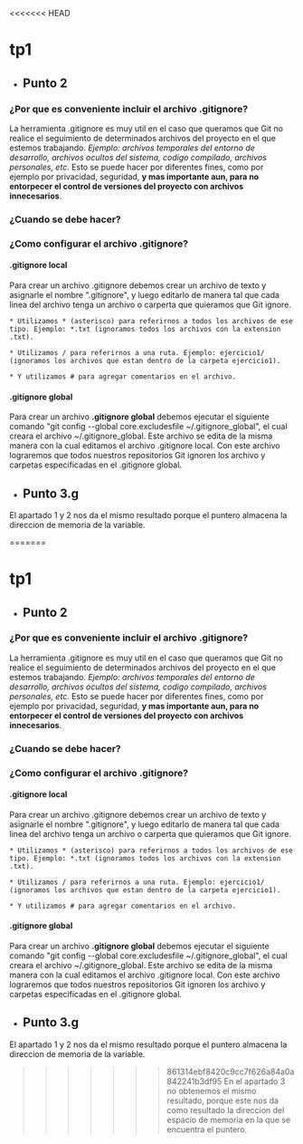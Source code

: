 <<<<<<< HEAD
# tp1

* ## Punto 2

### **¿Por que es conveniente incluir el archivo .gitignore?**

La herramienta .gitignore es muy util en el caso que queramos que Git no realice el seguimiento de determinados archivos del proyecto en el que estemos trabajando. _Ejemplo: archivos temporales del entorno de desarrollo, archivos ocultos del sistema, codigo compilado, archivos personales, etc._
Esto se puede hacer por diferentes fines, como por ejemplo por privacidad, seguridad, **y mas importante aun, para no entorpecer el control de versiones del proyecto con archivos innecesarios**.

### ¿Cuando se debe hacer?

### **¿Como configurar el archivo .gitignore?**

#### **.gitignore local**

Para crear un archivo .gitignore debemos crear un archivo de texto y asignarle el nombre ".gitignore", y luego editarlo de manera tal que cada linea del archivo tenga un archivo o carperta que quieramos que Git ignore.

    * Utilizamos * (asterisco) para referirnos a todos los archivos de ese tipo. Ejemplo: *.txt (ignoramos todos los archivos con la extension .txt).

    * Utilizamos / para referirnos a una ruta. Ejemplo: ejercicio1/ (ignoramos los archivos que estan dentro de la carpeta ejercicio1).

    * Y utilizamos # para agregar comentarios en el archivo.

#### **.gitignore global**

Para crear un archivo **.gitignore global** debemos ejecutar el siguiente comando "git config --global core.excludesfile ~/.gitignore_global", el cual creara el archivo ~/.gitignore_global.
Este archivo se edita de la misma manera con la cual editamos el archivo .gitignore local.
Con este archivo lograremos que todos nuestros repositorios Git ignoren los archivo y carpetas especificadas en el .gitignore global.


* ## Punto 3.g

El apartado 1 y 2 nos da el mismo resultado porque el puntero almacena la direccion de memoria de la variable.

=======
# tp1

* ## Punto 2

### **¿Por que es conveniente incluir el archivo .gitignore?**

La herramienta .gitignore es muy util en el caso que queramos que Git no realice el seguimiento de determinados archivos del proyecto en el que estemos trabajando. _Ejemplo: archivos temporales del entorno de desarrollo, archivos ocultos del sistema, codigo compilado, archivos personales, etc._
Esto se puede hacer por diferentes fines, como por ejemplo por privacidad, seguridad, **y mas importante aun, para no entorpecer el control de versiones del proyecto con archivos innecesarios**.

### ¿Cuando se debe hacer?

### **¿Como configurar el archivo .gitignore?**

#### **.gitignore local**

Para crear un archivo .gitignore debemos crear un archivo de texto y asignarle el nombre ".gitignore", y luego editarlo de manera tal que cada linea del archivo tenga un archivo o carperta que quieramos que Git ignore.

    * Utilizamos * (asterisco) para referirnos a todos los archivos de ese tipo. Ejemplo: *.txt (ignoramos todos los archivos con la extension .txt).

    * Utilizamos / para referirnos a una ruta. Ejemplo: ejercicio1/ (ignoramos los archivos que estan dentro de la carpeta ejercicio1).

    * Y utilizamos # para agregar comentarios en el archivo.

#### **.gitignore global**

Para crear un archivo **.gitignore global** debemos ejecutar el siguiente comando "git config --global core.excludesfile ~/.gitignore_global", el cual creara el archivo ~/.gitignore_global.
Este archivo se edita de la misma manera con la cual editamos el archivo .gitignore local.
Con este archivo lograremos que todos nuestros repositorios Git ignoren los archivo y carpetas especificadas en el .gitignore global.


* ## Punto 3.g

El apartado 1 y 2 nos da el mismo resultado porque el puntero almacena la direccion de memoria de la variable.

>>>>>>> 861314ebf8420c9cc7f626a84a0a842241b3df95
En el apartado 3 no obtenemos el mismo resultado, porque este nos da como resultado la direccion del espacio de memoria en la que se encuentra el puntero.
